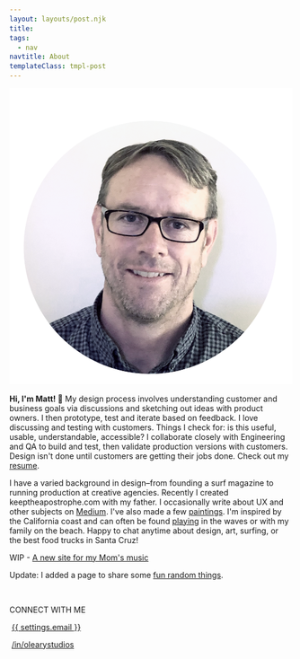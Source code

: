 ```yaml
---
layout: layouts/post.njk
title:
tags:
  - nav
navtitle: About
templateClass: tmpl-post
---
```


<style>
.about-page a {
  color: var(--primary-color);
  font-weight: 700;
}
</style>


<img class="about-me"  src="/img/me-in-circle_bw.png">

<strong>Hi, I'm Matt! </strong><span class="emoji">👋 </span> My design process involves understanding customer and business goals via discussions and sketching out ideas with product owners. I then prototype, test and iterate based on feedback. I love discussing and testing with customers. Things I check for: is this useful, usable, understandable, accessible? I collaborate closely with Engineering and QA to build and test, then validate production versions with customers. Design isn't done until customers are getting their jobs done. Check out my [resume](/img/OLeary_resume_2020.pdf).


I have a varied background in design–from founding a surf magazine to running production at creative agencies. Recently I created keeptheapostrophe.com with my father. I occasionally write about UX and other subjects on [Medium](https://medium.com/@mattosurf). I've also made a few [paintings](/paintings). I'm inspired by the California coast and can often be found [playing](/img/me-surfing_2019.mp4) in the waves or with my family on the beach. Happy to chat anytime about design, art, surfing, or the best food trucks in Santa Cruz!

WIP - [A new site for my Mom's music](https://minnieoleary.com/)

Update: I added a page to share some [fun random things](/fun).




<br>

CONNECT WITH ME
<p><span class="jam jam-envelope"></span>&nbsp;<a href="mailto: {{ settings.email }}">{{ settings.email }}</a>

<span class="jam jam-linkedin"></span>&nbsp;<a href="{{ settings.linkedin }}">/in/olearystudios</a>

<!-- <span class="jam jam-twitter"></span>&nbsp;<a href="https://twitter.com/mattosurf">@mattosurf</a> -->